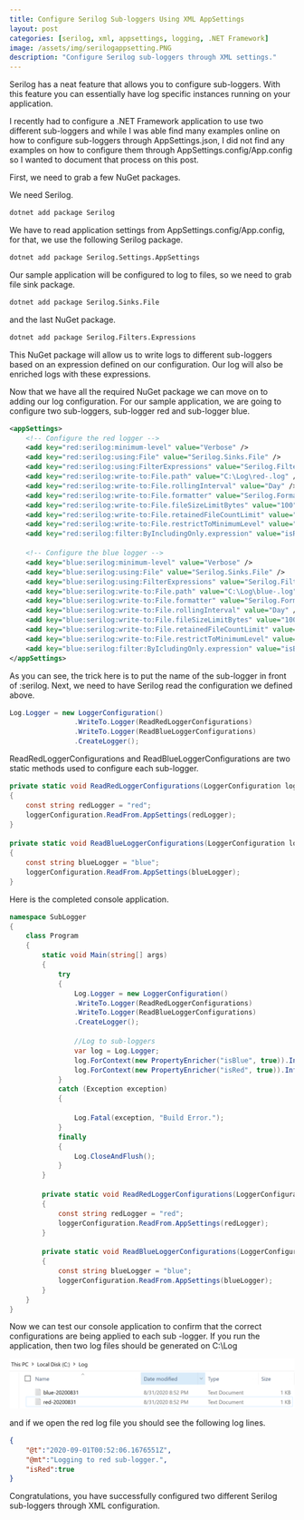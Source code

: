 ```yaml
---
title: Configure Serilog Sub-loggers Using XML AppSettings
layout: post
categories: [serilog, xml, appsettings, logging, .NET Framework]
image: /assets/img/serilogappsetting.PNG
description: "Configure Serilog sub-loggers through XML settings."
---
```


Serilog has a neat feature that allows you to configure sub-loggers. With this feature you can essentially have log specific instances running on your application. 

I recently had to configure a .NET Framework application to use two different sub-loggers and while I was able find many examples online on how to configure sub-loggers through AppSettings.json, I did not find any examples on how to configure them through AppSettings.config/App.config so I wanted to document that process on this post.

First, we need to grab a few NuGet packages.

We need Serilog.

```bash
dotnet add package Serilog
```

We have to read application settings from AppSettings.config/App.config, for that, we use the following Serilog package.

```bash
dotnet add package Serilog.Settings.AppSettings
```

Our sample application will be configured to log to files, so we need to grab file sink package.

```bash
dotnet add package Serilog.Sinks.File
```

and the last NuGet package.

```bash
dotnet add package Serilog.Filters.Expressions
```

This NuGet package will allow us to write logs to different sub-loggers based on an expression defined on our configuration. Our log will also be enriched logs with these expressions. 

Now that we have all the required NuGet package we can move on to adding our log configuration. For our sample application, we are going to configure two sub-loggers, sub-logger red and sub-logger blue.

```xml
<appSettings>
    <!-- Configure the red logger -->
    <add key="red:serilog:minimum-level" value="Verbose" />
    <add key="red:serilog:using:File" value="Serilog.Sinks.File" />
    <add key="red:serilog:using:FilterExpressions" value="Serilog.Filters.Expressions" />
    <add key="red:serilog:write-to:File.path" value="C:\Log\red-.log" />
    <add key="red:serilog:write-to:File.rollingInterval" value="Day" />
    <add key="red:serilog:write-to:File.formatter" value="Serilog.Formatting.Compact CompactJsonFormatter, Serilog.Formatting.Compact" />
    <add key="red:serilog:write-to:File.fileSizeLimitBytes" value="100" />
    <add key="red:serilog:write-to:File.retainedFileCountLimit" value="10" />
    <add key="red:serilog:write-to:File.restrictToMinimumLevel" value="Verbose" />
    <add key="red:serilog:filter:ByIncludingOnly.expression" value="isRed = true" />
    
    <!-- Configure the blue logger -->
    <add key="blue:serilog:minimum-level" value="Verbose" />
    <add key="blue:serilog:using:File" value="Serilog.Sinks.File" />
    <add key="blue:serilog:using:FilterExpressions" value="Serilog.Filters.Expressions" />
    <add key="blue:serilog:write-to:File.path" value="C:\Log\blue-.log" />
    <add key="blue:serilog:write-to:File.formatter" value="Serilog.Formatting.Compact.CompactJsonFormatter, Serilog.Formatting.Compact" />
    <add key="blue:serilog:write-to:File.rollingInterval" value="Day" />
    <add key="blue:serilog:write-to:File.fileSizeLimitBytes" value="100" />
    <add key="blue:serilog:write-to:File.retainedFileCountLimit" value="10" />
    <add key="blue:serilog:write-to:File.restrictToMinimumLevel" value="Verbose" />
    <add key="blue:serilog:filter:ByIcludingOnly.expression" value="isBlue = true" />
</appSettings>
```
As you can see, the trick here is to put the name of the sub-logger in front of :serilog. Next, we need to have Serilog read the configuration we defined above. 

```c#
Log.Logger = new LoggerConfiguration()
                .WriteTo.Logger(ReadRedLoggerConfigurations)
                .WriteTo.Logger(ReadBlueLoggerConfigurations)
                .CreateLogger();
```
ReadRedLoggerConfigurations and ReadBlueLoggerConfigurations are two static methods used to configure each sub-logger. 

```c#
private static void ReadRedLoggerConfigurations(LoggerConfiguration loggerConfiguration)
{
    const string redLogger = "red";
    loggerConfiguration.ReadFrom.AppSettings(redLogger);
}

private static void ReadBlueLoggerConfigurations(LoggerConfiguration loggerConfiguration)
{
    const string blueLogger = "blue";
    loggerConfiguration.ReadFrom.AppSettings(blueLogger);
}
```
Here is the completed console application.

```c#
namespace SubLogger
{
    class Program
    {
        static void Main(string[] args)
        {
            try
            {
                Log.Logger = new LoggerConfiguration()
                .WriteTo.Logger(ReadRedLoggerConfigurations)
                .WriteTo.Logger(ReadBlueLoggerConfigurations)
                .CreateLogger();

                //Log to sub-loggers
                var log = Log.Logger;
                log.ForContext(new PropertyEnricher("isBlue", true)).Information("Logging to blue sub-logger.");
                log.ForContext(new PropertyEnricher("isRed", true)).Information("Logging to red sub-logger.");
            }
            catch (Exception exception)
            {

                Log.Fatal(exception, "Build Error.");
            }
            finally
            {
                Log.CloseAndFlush();
            } 
        }

        private static void ReadRedLoggerConfigurations(LoggerConfiguration loggerConfiguration)
        {
            const string redLogger = "red";
            loggerConfiguration.ReadFrom.AppSettings(redLogger);
        }

        private static void ReadBlueLoggerConfigurations(LoggerConfiguration loggerConfiguration)
        {
            const string blueLogger = "blue";
            loggerConfiguration.ReadFrom.AppSettings(blueLogger);
        }
    }
}
```

Now we can test our console application to confirm that the correct configurations are being applied to each sub -logger. If you run the application, then two log files should be generated on C:\Log

![Log Files](https://raw.githubusercontent.com/circleupx/circleupx.github.io/master/assets/img/logfilesincdrive.PNG)

and if we open the red log file you should see the following log lines.
```json
{
    "@t":"2020-09-01T00:52:06.1676551Z",
    "@mt":"Logging to red sub-logger.",
    "isRed":true
}
```
Congratulations, you have successfully configured two different Serilog sub-loggers through XML configuration.
